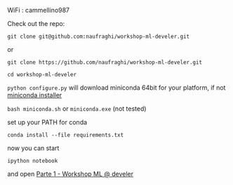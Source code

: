 WiFi : cammellino987

Check out the repo:

 `git clone git@github.com:naufraghi/workshop-ml-develer.git`

or

 `git clone https://github.com/naufraghi/workshop-ml-develer.git`

 `cd workshop-ml-develer`

 `python configure.py` will download miniconda 64bit for your platform, if not [miniconda installer](http://conda.pydata.org/miniconda.html)
 
 `bash miniconda.sh` or `miniconda.exe` (not tested)

set up your PATH for conda

 `conda install --file requirements.txt`

now you can start

 `ipython notebook`
 
and open [Parte 1 - Workshop ML @ develer](http://localhost:8888/notebooks/Parte%201%20-%20Workshop%20ML%20%40%20develer.ipynb)
